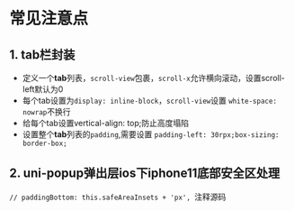 # 常见注意点

## 1. tab栏封装

- 定义一个**tab**列表，`scroll-view`包裹，`scroll-x`允许横向滚动，设置scroll-left默认为0
- 每个tab设置为`display: inline-block`，`scroll-view`设置 `white-space: nowrap`不换行
- 给每个tab设置vertical-align: top;防止高度塌陷
- 设置整个**tab**列表的`padding`,需要设置 `padding-left: 30rpx;box-sizing: border-box;`

## 2. uni-popup弹出层ios下iphone11底部安全区处理

`// paddingBottom: this.safeAreaInsets + 'px', `注释源码

